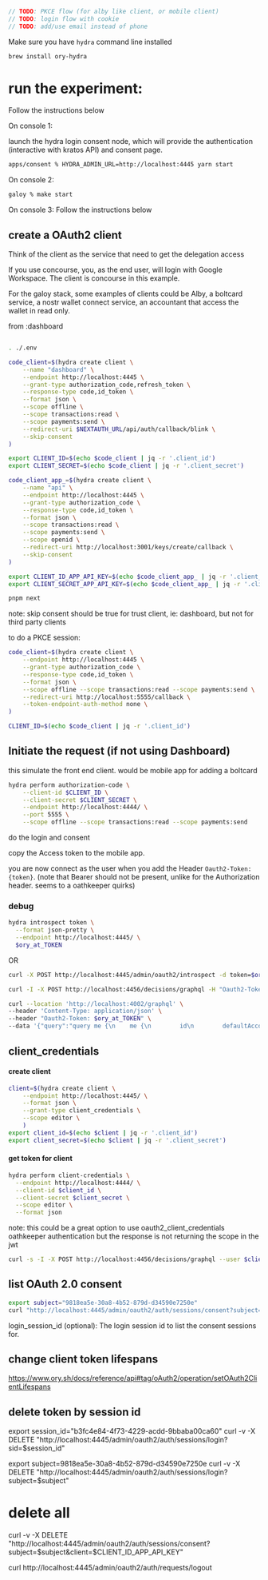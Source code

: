```js
// TODO: PKCE flow (for alby like client, or mobile client)
// TODO: login flow with cookie
// TODO: add/use email instead of phone
```

Make sure you have `hydra` command line installed

```sh
brew install ory-hydra
```

# run the experiment:

Follow the instructions below


On console 1:

launch the hydra login consent node, which will provide the authentication (interactive with kratos API) and consent page.

```sh
apps/consent % HYDRA_ADMIN_URL=http://localhost:4445 yarn start
```

On console 2:
```sh
galoy % make start
```

On console 3:
Follow the instructions below


## create a OAuth2 client

Think of the client as the service that need to get the delegation access

If you use concourse, you, as the end user, will login with Google Workspace.
The client is concourse in this example.

For the galoy stack, some examples of clients could be Alby, a boltcard service, a nostr wallet connect service, an accountant that access the wallet in read only.


from :dashboard
```sh

. ./.env

code_client=$(hydra create client \
    --name "dashboard" \
    --endpoint http://localhost:4445 \
    --grant-type authorization_code,refresh_token \
    --response-type code,id_token \
    --format json \
    --scope offline \
    --scope transactions:read \
    --scope payments:send \
    --redirect-uri $NEXTAUTH_URL/api/auth/callback/blink \
    --skip-consent
)

export CLIENT_ID=$(echo $code_client | jq -r '.client_id')
export CLIENT_SECRET=$(echo $code_client | jq -r '.client_secret')

code_client_app_=$(hydra create client \
    --name "api" \
    --endpoint http://localhost:4445 \
    --grant-type authorization_code \
    --response-type code,id_token \
    --format json \
    --scope transactions:read \
    --scope payments:send \
    --scope openid \
    --redirect-uri http://localhost:3001/keys/create/callback \
    --skip-consent
)

export CLIENT_ID_APP_API_KEY=$(echo $code_client_app_ | jq -r '.client_id')
export CLIENT_SECRET_APP_API_KEY=$(echo $code_client_app_ | jq -r '.client_secret')

pnpm next
```

note: skip consent should be true for trust client, ie: dashboard, but not for third party clients


to do a PKCE session:

```sh
code_client=$(hydra create client \
    --endpoint http://localhost:4445 \
    --grant-type authorization_code \
    --response-type code,id_token \
    --format json \
    --scope offline --scope transactions:read --scope payments:send \
    --redirect-uri http://localhost:5555/callback \
    --token-endpoint-auth-method none \
)

CLIENT_ID=$(echo $code_client | jq -r '.client_id')
```

## Initiate the request (if not using Dashboard)

this simulate the front end client.
would be mobile app for adding a boltcard

```sh
hydra perform authorization-code \
    --client-id $CLIENT_ID \
    --client-secret $CLIENT_SECRET \
    --endpoint http://localhost:4444/ \
    --port 5555 \
    --scope offline --scope transactions:read --scope payments:send
```

do the login and consent

copy the Access token to the mobile app.

you are now connect as the user when you add the Header `Oauth2-Token: {token}`. (note that Bearer should not be present, unlike for the Authorization header. seems to a oathkeeper quirks)

### debug

```sh
hydra introspect token \
  --format json-pretty \
  --endpoint http://localhost:4445/ \
  $ory_at_TOKEN
```

OR


```sh
curl -X POST http://localhost:4445/admin/oauth2/introspect -d token=$ory_at_TOKEN

curl -I -X POST http://localhost:4456/decisions/graphql -H "Oauth2-Token: $ory_at_TOKEN"

curl --location 'http://localhost:4002/graphql' \
--header 'Content-Type: application/json' \
--header "Oauth2-Token: $ory_at_TOKEN" \
--data '{"query":"query me {\n    me {\n        id\n        defaultAccount {\n            id\n        }\n    }\n}","variables":{}}'
```

## client_credentials

#### create client

```sh
client=$(hydra create client \
    --endpoint http://localhost:4445/ \
    --format json \
    --grant-type client_credentials \
    --scope editor \
    )
export client_id=$(echo $client | jq -r '.client_id')
export client_secret=$(echo $client | jq -r '.client_secret')
```

#### get token for client

```sh
hydra perform client-credentials \
  --endpoint http://localhost:4444/ \
  --client-id $client_id \
  --client-secret $client_secret \
  --scope editor \
  --format json
```

note: this could be a great option to use oauth2_client_credentials oathkeeper authentication
but the response is not returning the scope in the jwt

```sh
curl -s -I -X POST http://localhost:4456/decisions/graphql --user $client_id:$client_secret
```


## list OAuth 2.0 consent

```sh
export subject="9818ea5e-30a8-4b52-879d-d34590e7250e"
curl "http://localhost:4445/admin/oauth2/auth/sessions/consent?subject=$subject"

```
login_session_id (optional): The login session id to list the consent sessions for.


## change client token lifespans

https://www.ory.sh/docs/reference/api#tag/oAuth2/operation/setOAuth2ClientLifespans


## delete token by session id

export session_id="b3fc4e84-4f73-4229-acdd-9bbaba00ca60"
curl -v -X DELETE "http://localhost:4445/admin/oauth2/auth/sessions/login?sid=$session_id"

export subject=9818ea5e-30a8-4b52-879d-d34590e7250e
curl -v -X DELETE "http://localhost:4445/admin/oauth2/auth/sessions/login?subject=$subject"


# delete all
curl -v -X DELETE "http://localhost:4445/admin/oauth2/auth/sessions/consent?subject=$subject&client=$CLIENT_ID_APP_API_KEY"



curl http://localhost:4445/admin/oauth2/auth/requests/logout
